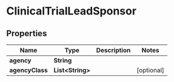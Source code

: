 # ClinicalTrialLeadSponsor

## Properties
Name | Type | Description | Notes
------------ | ------------- | ------------- | -------------
**agency** | **String** |  | 
**agencyClass** | **List&lt;String&gt;** |  |  [optional]
